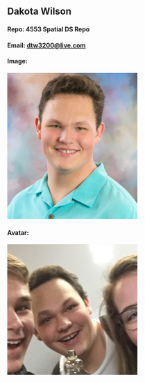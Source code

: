 ## Dakota Wilson
#### Repo: 4553 Spatial DS Repo
#### Email: dtw3200@live.com
#### Image:
<img src="Images/GitPic.png" width="300">

#### Avatar:
<img src="Images/Avatar.png" width="300">
